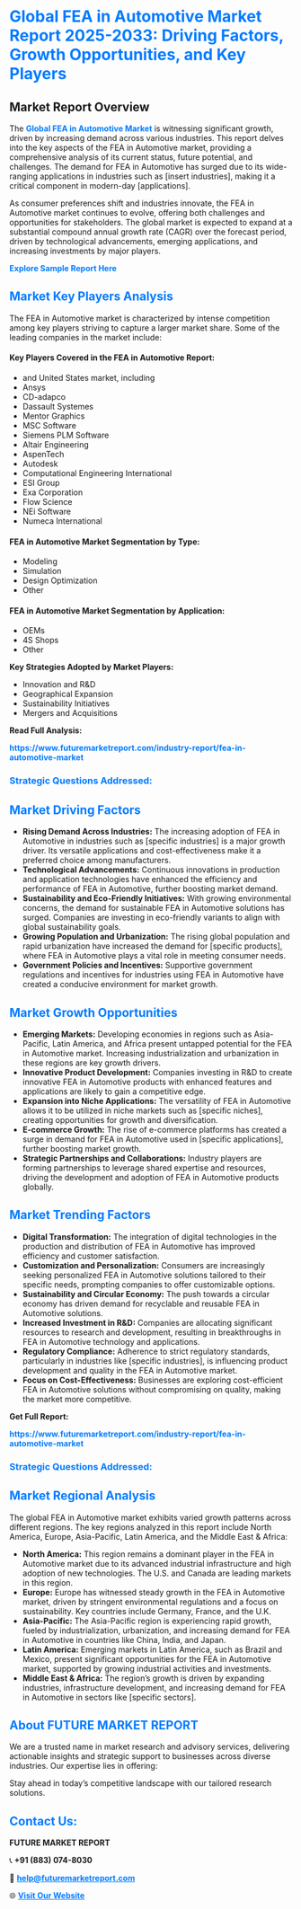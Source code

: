 <h1 style="color: #007BFF;">Global FEA in Automotive Market Report 2025-2033: Driving Factors, Growth Opportunities, and Key Players</h1>

<section id="overview">
<h2>Market Report Overview</h2>
<p>The <a href="https://www.futuremarketreport.com/industry-report/fea-in-automotive-market" style="color: #007BFF; text-decoration: none;"><strong>Global FEA in Automotive Market</strong></a> is witnessing significant growth, driven by increasing demand across various industries. This report delves into the key aspects of the FEA in Automotive market, providing a comprehensive analysis of its current status, future potential, and challenges. The demand for FEA in Automotive has surged due to its wide-ranging applications in industries such as [insert industries], making it a critical component in modern-day [applications].</p>
<p>As consumer preferences shift and industries innovate, the FEA in Automotive market continues to evolve, offering both challenges and opportunities for stakeholders. The global market is expected to expand at a substantial compound annual growth rate (CAGR) over the forecast period, driven by technological advancements, emerging applications, and increasing investments by major players.</p>
</section>

<section id="overview">
<p><a href="https://www.futuremarketreport.com/request-sample/reportId=51394" style="color: #007BFF; text-decoration: none;"><strong>Explore Sample Report Here</strong></a></p>
</section>

<section id="key-players">
<h2 style="color: #007BFF;">Market Key Players Analysis</h2>
<p>The FEA in Automotive market is characterized by intense competition among key players striving to capture a larger market share. Some of the leading companies in the market include:</p>
<h4>Key Players Covered in the FEA in Automotive Report:</h4>
<ul><li>and United States market, including</li><li>Ansys</li><li>CD-adapco</li><li>Dassault Systemes</li><li>Mentor Graphics</li><li>MSC Software</li><li>Siemens PLM Software</li><li>Altair Engineering</li><li>AspenTech</li><li>Autodesk</li><li>Computational Engineering International</li><li>ESI Group</li><li>Exa Corporation</li><li>Flow Science</li><li>NEi Software</li><li>Numeca International</li></ul>
<h4>FEA in Automotive Market Segmentation by Type:</h4>
<ul><li>Modeling</li><li>Simulation</li><li>Design Optimization</li><li>Other</li></ul>

<h4>FEA in Automotive Market Segmentation by Application:</h4>
<ul><li>OEMs</li><li>4S Shops</li><li>Other</li></ul>
<p><strong>Key Strategies Adopted by Market Players:</strong></p>
<ul>
<li>Innovation and R&D</li>
<li>Geographical Expansion</li>
<li>Sustainability Initiatives</li>
<li>Mergers and Acquisitions</li>
</ul>
</section>

<section>
<p><strong>Read Full Analysis: </strong></p><a href="https://www.futuremarketreport.com/industry-report/fea-in-automotive-market" style="color: #007BFF; text-decoration: none;"><strong>https://www.futuremarketreport.com/industry-report/fea-in-automotive-market</strong></a>
<h3 style="color: #007BFF;">Strategic Questions Addressed:</h3>
</section>

<section id="driving-factors">
<h2 style="color: #007BFF;">Market Driving Factors</h2>
<ul>
<li><strong>Rising Demand Across Industries:</strong> The increasing adoption of FEA in Automotive in industries such as [specific industries] is a major growth driver. Its versatile applications and cost-effectiveness make it a preferred choice among manufacturers.</li>
<li><strong>Technological Advancements:</strong> Continuous innovations in production and application technologies have enhanced the efficiency and performance of FEA in Automotive, further boosting market demand.</li>
<li><strong>Sustainability and Eco-Friendly Initiatives:</strong> With growing environmental concerns, the demand for sustainable FEA in Automotive solutions has surged. Companies are investing in eco-friendly variants to align with global sustainability goals.</li>
<li><strong>Growing Population and Urbanization:</strong> The rising global population and rapid urbanization have increased the demand for [specific products], where FEA in Automotive plays a vital role in meeting consumer needs.</li>
<li><strong>Government Policies and Incentives:</strong> Supportive government regulations and incentives for industries using FEA in Automotive have created a conducive environment for market growth.</li>
</ul>
</section>

<section id="growth-opportunities">
<h2 style="color: #007BFF;">Market Growth Opportunities</h2>
<ul>
<li><strong>Emerging Markets:</strong> Developing economies in regions such as Asia-Pacific, Latin America, and Africa present untapped potential for the FEA in Automotive market. Increasing industrialization and urbanization in these regions are key growth drivers.</li>
<li><strong>Innovative Product Development:</strong> Companies investing in R&D to create innovative FEA in Automotive products with enhanced features and applications are likely to gain a competitive edge.</li>
<li><strong>Expansion into Niche Applications:</strong> The versatility of FEA in Automotive allows it to be utilized in niche markets such as [specific niches], creating opportunities for growth and diversification.</li>
<li><strong>E-commerce Growth:</strong> The rise of e-commerce platforms has created a surge in demand for FEA in Automotive used in [specific applications], further boosting market growth.</li>
<li><strong>Strategic Partnerships and Collaborations:</strong> Industry players are forming partnerships to leverage shared expertise and resources, driving the development and adoption of FEA in Automotive products globally.</li>
</ul>
</section>

<section id="trending-factors">
<h2 style="color: #007BFF;">Market Trending Factors</h2>
<ul>
<li><strong>Digital Transformation:</strong> The integration of digital technologies in the production and distribution of FEA in Automotive has improved efficiency and customer satisfaction.</li>
<li><strong>Customization and Personalization:</strong> Consumers are increasingly seeking personalized FEA in Automotive solutions tailored to their specific needs, prompting companies to offer customizable options.</li>
<li><strong>Sustainability and Circular Economy:</strong> The push towards a circular economy has driven demand for recyclable and reusable FEA in Automotive solutions.</li>
<li><strong>Increased Investment in R&D:</strong> Companies are allocating significant resources to research and development, resulting in breakthroughs in FEA in Automotive technology and applications.</li>
<li><strong>Regulatory Compliance:</strong> Adherence to strict regulatory standards, particularly in industries like [specific industries], is influencing product development and quality in the FEA in Automotive market.</li>
<li><strong>Focus on Cost-Effectiveness:</strong> Businesses are exploring cost-efficient FEA in Automotive solutions without compromising on quality, making the market more competitive.</li>
</ul>
</section>

<section>
<p><strong>Get Full Report: </strong></p><a href="https://www.futuremarketreport.com/industry-report/fea-in-automotive-market" style="color: #007BFF; text-decoration: none;"><strong>https://www.futuremarketreport.com/industry-report/fea-in-automotive-market</strong></a>
<h3 style="color: #007BFF;">Strategic Questions Addressed:</h3>
</section>


<section id="regional-analysis">
<h2 style="color: #007BFF;">Market Regional Analysis</h2>
<p>The global FEA in Automotive market exhibits varied growth patterns across different regions. The key regions analyzed in this report include North America, Europe, Asia-Pacific, Latin America, and the Middle East & Africa:</p>
<ul>
<li><strong>North America:</strong> This region remains a dominant player in the FEA in Automotive market due to its advanced industrial infrastructure and high adoption of new technologies. The U.S. and Canada are leading markets in this region.</li>
<li><strong>Europe:</strong> Europe has witnessed steady growth in the FEA in Automotive market, driven by stringent environmental regulations and a focus on sustainability. Key countries include Germany, France, and the U.K.</li>
<li><strong>Asia-Pacific:</strong> The Asia-Pacific region is experiencing rapid growth, fueled by industrialization, urbanization, and increasing demand for FEA in Automotive in countries like China, India, and Japan.</li>
<li><strong>Latin America:</strong> Emerging markets in Latin America, such as Brazil and Mexico, present significant opportunities for the FEA in Automotive market, supported by growing industrial activities and investments.</li>
<li><strong>Middle East & Africa:</strong> The region’s growth is driven by expanding industries, infrastructure development, and increasing demand for FEA in Automotive in sectors like [specific sectors].</li>
</ul>
</section>

<footer>
<h2 style="color: #007BFF;">About FUTURE MARKET REPORT</h2>
<p>We are a trusted name in market research and advisory services, delivering actionable insights and strategic support to businesses across diverse industries. Our expertise lies in offering:</p>

<p>Stay ahead in today’s competitive landscape with our tailored research solutions.</p>

<h2 style="color: #007BFF;">Contact Us:</h2>
<p><strong>FUTURE MARKET REPORT</strong></p>
<p>📞 <strong>+91 (883) 074-8030</strong></p>
<p>📧 <strong><a href="mailto:help@futuremarketreport.com" style="color: #007BFF;">help@futuremarketreport.com</a></strong></p>
<p>🌐 <strong><a href="https://www.futuremarketreport.com/" style="color: #007BFF;">Visit Our Website</a></strong></p>
</footer>